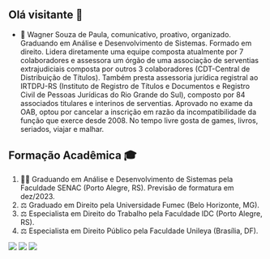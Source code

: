 ## Olá visitante 🖖

- 🔭 Wagner Souza de Paula, comunicativo, proativo, organizado. Graduando em Análise e Desenvolvimento de Sistemas. Formado em direito. Lidera diretamente uma equipe composta atualmente por 7 colaboradores e assessora um órgão de uma associação de serventias extrajudiciais composta por outros 3 colaboradores (CDT-Central de Distribuição de Títulos). Também presta assessoria jurídica registral ao IRTDPJ-RS (Instituto de Registro de Títulos e Documentos e Registro Civil de Pessoas Jurídicas do Rio Grande do Sul), composto por 84 associados titulares e interinos de serventias. Aprovado no exame da OAB, optou por cancelar a inscrição em razão da incompatibilidade da função que exerce desde 2008. No tempo livre gosta de games, livros, seriados, viajar e malhar.

##

<h2>Formação Acadêmica 🎓</h2>
	<ol>
		<li>👨‍💻 Graduando em Análise e Desenvolvimento de Sistemas pela Faculdade SENAC (Porto Alegre, RS). Previsão de formatura em dez/2023.</li>
		<li>⚖️ Graduado em Direito pela Universidade Fumec (Belo Horizonte, MG).</li>
		<li>⚖️ Especialista em Direito do Trabalho pela Faculdade IDC (Porto Alegre, RS).</li>
		<li>⚖️ Especialista em Direito Público pela Faculdade Unileya (Brasília, DF).</li>
	</ol>
  
<div>
  <a href="https://www.instagram.com/wagnerspaula/" target="_blank"><img src="https://img.shields.io/badge/-Instagram-%23E4405F?style=for-the-badge&logo=instagram&logoColor=white" target="_blank"></a>
  <a href = "mailto:wagnersouzadepaula@gmail.com"><img src="https://img.shields.io/badge/-Gmail-%23333?style=for-the-badge&logo=gmail&logoColor=white" target="_blank"></a>
  <a href="https://www.linkedin.com/in/wagner-s-paula-815b6892" target="_blank"><img src="https://img.shields.io/badge/-LinkedIn-%230077B5?style=for-the-badge&logo=linkedin&logoColor=white" target="_blank"></a> 
  
</div>
